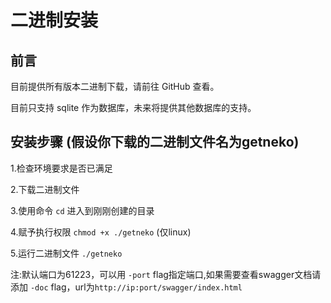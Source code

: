 # 二进制安装  
  
## 前言  

目前提供所有版本二进制下载，请前往 GitHub 查看。

目前只支持 sqlite 作为数据库，未来将提供其他数据库的支持。

## 安装步骤 (假设你下载的二进制文件名为getneko)
1.检查环境要求是否已满足  
  
2.下载二进制文件  
  
3.使用命令 `cd` 进入到刚刚创建的目录  
  
4.赋予执行权限 `chmod +x ./getneko` (仅linux)  
  
5.运行二进制文件 `./getneko`  
  
  
注:默认端口为61223，可以用 `-port` flag指定端口,如果需要查看swagger文档请添加 `-doc` flag，url为`http://ip:port/swagger/index.html`